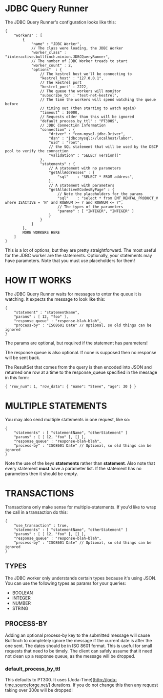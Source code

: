 # JDBC Query Runner #

The JDBC Query Runner's configuration looks like this:

    {
        "workers" : [
            {
                "name" : "JDBC Worker",
                // The class were loading, the JDBC Worker
                "worker_class" : "iinteractive.bullfinch.minion.JDBCQueryRunner",
                // The number of JDBC Worker treads to start
                "worker_count" : 2,
                "options"  : {
                    // The kestrel host we'll be connecting to
                    "kestrel_host" : "127.0.0.1",
                    // The kestrel port
                    "kestrel_port" : 2222,
                    // The queue the workers will monitor
                    "subscribe_to" : "test-net-kestrel",
                    // The time the workers will spend watching the queue before
                    // timing out (then starting to watch again)
                    "timeout" : 10000,
                    // Requests older than this will be ignored
                    "default_process_by_ttl" : "PT300S",
                    // JDBC connection information
                    "connection" : {
                        "driver" : "com.mysql.jdbc.Driver",
                        "dsn" : "jdbc:mysql://localhost/labor",
                        "uid" : "root",
                        // the SQL statement that will be used by the DBCP pool to verify the connection
                        "validation" : "SELECT version()"
                    },
                    "statements" : {
                        // A statement with no parameters
                        "getAllAddresses" : {
                            "sql"    : "SELECT * FROM address",
                        },
                        // A statement with parameters
                        "getAllActiveECodesByPage" : {
                            // Note the placeholders for the params
                            "sql"    : "select * from EMT_RENTAL_PRODUCT_V where ISACTIVE = 'N' and ROWNUM >= ? and ROWNUM <= ?",
                            // The types of the parameters
                            "params" : [ "INTEGER", "INTEGER" ]
                        }
                    }
                }
            },
            MORE WORKERS HERE
        ]
    }

This is a lot of options, but they are pretty straightforward. The most
useful for the JDBC worker are the statements.  Optionally, your statements
may have parameters.  Note that you must use placeholders for them!

# HOW IT WORKS

The JDBC Query Runner waits for messages to enter the queue it is watching.  It
expects the message to look like this:

    {
        "statement" : "statementName",
        "params" : [ 12, "foo" ],
        "response_queue" : "response-blah-blah",
        "process-by" : "ISO8601 Date" // Optional, so old things can be ignored
    }

The params are optional, but required if the statement has parameters!

The response queue is also optional.  If none is supposed then no response
will be sent back.

The ResultSet that comes from the query is then encoded into JSON and returned
one row at a time to the response_queue specified in the message in this form:

    { "row_num": 1, "row_data": { "name": "Steve", "age": 30 } }

# MULTIPLE STATEMENTS

You may also send multiple statements in one request, like so:

    {
        "statements" : [ "statementName", "otherStatement" ]
        "params" : [ [ 12, "foo" ], [] ],
        "response_queue" : "response-blah-blah",
        "process-by" : "ISO8601 Date" // Optional, so old things can be ignored
    }

Note the use of the keys **statements** rather than **statement**.  Also note
that every statement **must** have a parameter list.  If the statement has
no parameters then it should be empty.

# TRANSACTIONS

Transactions only make sense for multiple-statements.  If you'd like to wrap
the call in a transaction do this:

    {
        "use_transaction" : true,
        "statements" : [ "statementName", "otherStatement" ]
        "params" : [ [ 12, "foo" ], [] ],
        "response_queue" : "response-blah-blah",
        "process-by" : "ISO8601 Date" // Optional, so old things can be ignored
    }

## TYPES

The JDBC worker only understands certain types because it's using JSON.  You can use the
following types as params for your queries:

* BOOLEAN
* INTEGER
* NUMBER
* STRING

## PROCESS-BY

Adding an optional process-by key to the submitted message will cause Bullfinch
to completely ignore the message if the current date is after the one sent. The
dates should be in ISO 8601 format.  This is useful for small requests that
need to be timely.  The client can safely assume that it need not clean up a
response queue, as the message will be dropped.

### default_process_by_ttl

This defaults to PT300.  It uses (Joda-Time)[http://joda-time.sourceforge.net/]
durations. If you do not change this then any request taking over 300s will be
dropped!